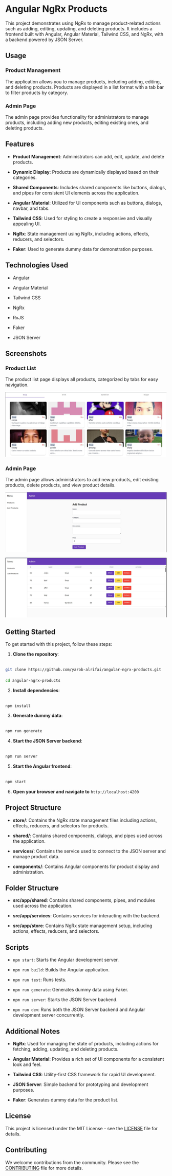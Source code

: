 
<!DOCTYPE  html>

<html  lang="en">

<head>

<meta  charset="UTF-8">

<meta  name="viewport"  content="width=device-width, initial-scale=1.0">

<meta  name="description"  content="This project demonstrates using NgRx to manage product-related actions such as adding, editing, updating, and deleting products. It includes a frontend built with Angular, Angular Material, Tailwind CSS, and NgRx, with a backend powered by JSON Server.">

<meta  name="keywords"  content="Angular, NgRx, Angular Material, Tailwind CSS, JSON Server, CRUD, Product Management">


</head>

<body>

# Angular NgRx Products

  

This project demonstrates using NgRx to manage product-related actions such as adding, editing, updating, and deleting products. It includes a frontend built with Angular, Angular Material, Tailwind CSS, and NgRx, with a backend powered by JSON Server.

  

## Usage

  

### Product Management

  

The application allows you to manage products, including adding, editing, and deleting products. Products are displayed in a list format with a tab bar to filter products by category.

  

### Admin Page

  

The admin page provides functionality for administrators to manage products, including adding new products, editing existing ones, and deleting products.

  

## Features

  

- **Product Management**: Administrators can add, edit, update, and delete products.

- **Dynamic Display**: Products are dynamically displayed based on their categories.

- **Shared Components**: Includes shared components like buttons, dialogs, and pipes for consistent UI elements across the application.

- **Angular Material**: Utilized for UI components such as buttons, dialogs, navbar, and tabs.

- **Tailwind CSS**: Used for styling to create a responsive and visually appealing UI.

- **NgRx**: State management using NgRx, including actions, effects, reducers, and selectors.

- **Faker**: Used to generate dummy data for demonstration purposes.

  

## Technologies Used

  

- Angular

- Angular Material

- Tailwind CSS

- NgRx

- RxJS

- Faker

- JSON Server

  

## Screenshots

  

### Product List

The product list page displays all products, categorized by tabs for easy navigation.

  

![Product List](./screenshots/product-list.png)

  

### Admin Page

The admin page allows administrators to add new products, edit existing products, delete products, and view product details.

  

![Admin Page 1](./screenshots/admin-page-1.png)

![Admin Page 2](./screenshots/admin-page-2.png)

  

## Getting Started

  

To get started with this project, follow these steps:

  

1. **Clone the repository**:

```bash

git clone https://github.com/yarob-alrifai/angular-ngrx-products.git

cd angular-ngrx-products

```

  

2. **Install dependencies**:

```bash

npm install

```

  

3. **Generate dummy data**:

```bash

npm run generate

```

  

4. **Start the JSON Server backend**:

```bash

npm run server

```

  

5. **Start the Angular frontend**:

```bash

npm start

```

  

6. **Open your browser and navigate to** `http://localhost:4200`

  

## Project Structure

  

- **store/**: Contains the NgRx state management files including actions, effects, reducers, and selectors for products.

- **shared/**: Contains shared components, dialogs, and pipes used across the application.

- **services/**: Contains the service used to connect to the JSON server and manage product data.

- **components/**: Contains Angular components for product display and administration.

  

## Folder Structure

  

- **src/app/shared**: Contains shared components, pipes, and modules used across the application.

- **src/app/services**: Contains services for interacting with the backend.

- **src/app/store**: Contains NgRx state management setup, including actions, effects, reducers, and selectors.

  

## Scripts

  

- `npm start`: Starts the Angular development server.

- `npm run build`: Builds the Angular application.

- `npm run test`: Runs tests.

- `npm run generate`: Generates dummy data using Faker.

- `npm run server`: Starts the JSON Server backend.

- `npm run dev`: Runs both the JSON Server backend and Angular development server concurrently.

  

## Additional Notes

  

- **NgRx**: Used for managing the state of products, including actions for fetching, adding, updating, and deleting products.

- **Angular Material**: Provides a rich set of UI components for a consistent look and feel.

- **Tailwind CSS**: Utility-first CSS framework for rapid UI development.

- **JSON Server**: Simple backend for prototyping and development purposes.

- **Faker**: Generates dummy data for the product list.

  

## License

  

This project is licensed under the MIT License - see the [LICENSE](LICENSE) file for details.

  

## Contributing

  

We welcome contributions from the community. Please see the [CONTRIBUTING](CONTRIBUTING.md) file for more details.
